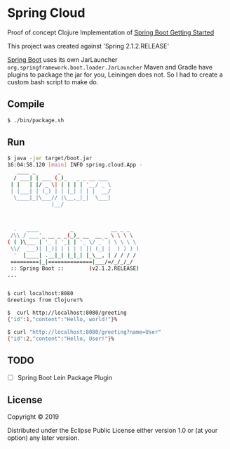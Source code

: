 # Spring Cloud

Proof of concept Clojure Implementation of [Spring Boot Getting Started](https://spring.io/guides/gs/spring-boot/)

This project was created against 'Spring 2.1.2.RELEASE'

[Spring Boot](http://projects.spring.io/spring-boot/) uses its own JarLauncher `org.springframework.boot.loader.JarLauncher` Maven and Gradle have plugins to package the jar for you, Leiningen does not. So I had to create a custom bash script to make do.


## Compile

```bash
$ ./bin/package.sh
```

## Run

```bash
$ java -jar target/boot.jar
16:04:58.120 [main] INFO spring.cloud.App -
   ____ _       _
  / ___| | ___ (_)_   _ _ __ ___
 | |   | |/ _ \| | | | | '__/ _ \
 | |___| | (_) | | |_| | | |  __/
  \____|_|\___// |\__,_|_|  \___|
              |__/



  .   ____          _            __ _ _
 /\\ / ___'_ __ _ _(_)_ __  __ _ \ \ \ \
( ( )\___ | '_ | '_| | '_ \/ _` | \ \ \ \
 \\/  ___)| |_)| | | | | || (_| |  ) ) ) )
  '  |____| .__|_| |_|_| |_\__, | / / / /
 =========|_|==============|___/=/_/_/_/
 :: Spring Boot ::        (v2.1.2.RELEASE)
...


$ curl localhost:8080
Greetings from Clojure!%

$  curl http://localhost:8080/greeting
{"id":1,"content":"Hello, world!"}%

$ curl "http://localhost:8080/greeting?name=User"
{"id":2,"content":"Hello, User!"}%

```


## TODO

- [ ] Spring Boot Lein Package Plugin



## License

Copyright © 2019

Distributed under the Eclipse Public License either version 1.0 or (at your option) any later version.

